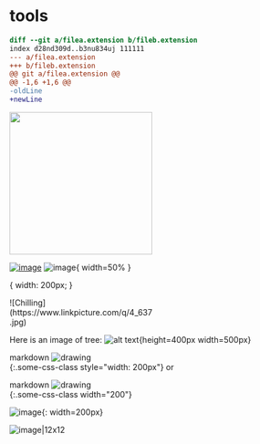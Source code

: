 # tools


``` diff
diff --git a/filea.extension b/fileb.extension
index d28nd309d..b3nu834uj 111111
--- a/filea.extension
+++ b/fileb.extension
@@ git a/filea.extension @@
@@ -1,6 +1,6 @@
-oldLine
+newLine
```

[<img src="[https://www.linkpicture.com/view.php?img=LPic601fda8ab82131472088793]" width="250"/>](https://www.linkpicture.com/q/4_637.jpg)

[![image](https://www.linkpicture.com/q/logo_1.gif)](https://www.linkpicture.com/view.php?img=LPic601fda8ab82131472088793)
![image](https://www.linkpicture.com/q/4_637.jpg){ width=50% }


{ width: 200px; }


<div style="width:50%">![Chilling](https://www.linkpicture.com/q/4_637.jpg)</div>


Here is an image of tree: 
![alt text][MOD]{height=400px width=500px}


[//]: # (Image References)
[MOD]: https://www.linkpicture.com/q/4_637.jpg "This is a tree"


markdown
![drawing](https://www.linkpicture.com/q/4_637.jpg)   
{:.some-css-class style="width: 200px"}
or

markdown
![drawing](https://www.linkpicture.com/q/4_637.jpg)   
{:.some-css-class width="200"}



![image](https://octodex.github.com/images/yaktocat.png "This is a tooltip"){: width=200px}


![image|12x12](https://www.linkpicture.com/q/4_637.jpg)












